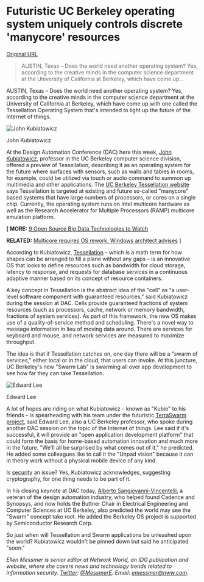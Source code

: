 # Futuristic UC Berkeley operating system uniquely controls discrete 'manycore' resources

[Original URL](http://www.networkworld.com/article/2167038/software/futuristic-uc-berkeley-operating-system-uniquely-controls-discrete--manycore--resources.html)

> AUSTIN, Texas – Does the world need another operating system? Yes, according to the creative minds in the computer science department at the University of California at Berkeley, which have come up...

AUSTIN, Texas – Does the world need another operating system? Yes, according to the creative minds in the computer science department at the University of California at Berkeley, which have come up with one called the Tessellation Operating System that's intended to light up the future of the Internet of things.

![John Kubiatowicz](http://images.techhive.com/images/idge/imported/article/nww/2013/06/060513-john-kubiatowicz-100270960-orig.jpg)

John Kubiatowicz

At the Design Automation Conference (DAC) here this week, [John Kubiatowicz](http://www.cs.berkeley.edu/~kubitron/), professor in the UC Berkeley computer science division, offered a preview of Tessellation, describing it as an operating system for the future where surfaces with sensors, such as walls and tables in rooms, for example, could be utilized via touch or audio command to summon up multimedia and other applications. The [UC Berkeley Tessellation website](http://tessellation.cs.berkeley.edu/#Home::id.4) says Tessellation is targeted at existing and future so-called "manycore" based systems that have large numbers of processors, or cores on a single chip. Currently, the operating system runs on Intel multicore hardware as well as the Research Accelerator for Multiple Processors (RAMP) multicore emulation platform.

**[ MORE:** [9 Open Source Big Data Technologies to Watch](http://www.networkworld.com/slideshow/51090/9-open-source-big-data-technologies-to-watch.html)

**RELATED:** [Multicore requires OS rework, Windows architect advises](http://www.networkworld.com/news/2010/031910-multicore-requires-os-rework-windows.html) ]

According to Kubiatowicz, [Tessellation](http://en.wikipedia.org/wiki/Tessellation) – which is a math term for how shapes can be arranged to fill a plane without any gaps – is an innovative OS that looks to define resources such as bandwidth for cloud storage, latency to response, and requests for database services in a continuous adaptive manner based on its concept of resource containers.

A key concept in Tessellation is the abstract idea of the "cell" as "a user-level software component with guaranteed resources," said Kubiatowicz during the session at DAC. Cells provide guaranteed fractions of system resources (such as processors, cache, network or memory bandwidth, fractions of system services). As part of this framework, the new OS makes use of a quality-of-service method and scheduling. There's a novel way to message information in lieu of moving data around. There are services for keyboard and mouse, and network services are measured to maximize throughput.

The idea is that if Tessellation catches on, one day there will be a "swarm of services," either local or in the cloud, that users can invoke. At this juncture, UC Berkeley's new "Swarm Lab" is swarming all over app development to see how far they can take Tessellation.

![Edward Lee](http://images.techhive.com/images/idge/imported/article/nww/2013/06/060613-edward-lee-100270961-orig.jpg)

Edward Lee

A lot of hopes are riding on what Kubiatowicz – known as "Kubie" to his friends – is spearheading with his team under the futuristic [TerraSwarm project](http://www.eecs.berkeley.edu/Pubs/TechRpts/2012/EECS-2012-207.pdf), said Edward Lee, also a UC Berkeley professor, who spoke during another DAC session on the topic of the Internet of things. Lee said if it's successful, it will provide an "open application development platform" that could form the basis for home-based automation innovation and much more in the future. "We'll all be surprised by what comes out of it," he predicted. He added some colleagues like to call it the "Unpad vision" because it can in theory work without a physical mobile device of any kind.

Is [security](http://www.networkworld.com/topics/security.html) an issue? Yes, Kubiatowicz acknowledges, suggesting cryptography, for one thing needs to be part of it.

In his closing keynote at DAC today, [Alberto Sangiovanni-Vincentelli](http://www.eecs.berkeley.edu/Faculty/Homepages/sangiovanni-vicentelli.html), a veteran of the design automation industry, who helped found Cadence and Synopsys, and now holds the Buttner Chair in Electrical Engineering and Computer Sciences at UC Berkeley, also predicted the world may see the "Swarm" concept take root. He added the Berkeley OS project is supported by Semiconductor Research Corp.

So just when will Tessellation and Swarm applications be unleashed upon the world? Kubiatowicz wouldn't be pinned down but said he anticipated "soon."

_Ellen Messmer is senior editor at Network World, an IDG publication and website, where she covers news and technology trends related to information security. [Twitter](http://www.networkworld.com/news/2012/103112-10-free-essential-twitter-tools-263858.html): [@MessmerE](https://twitter.com/#!/MessmerE). Email: [emessmer@nww.com](mailto:emessmer@nww.com)._
